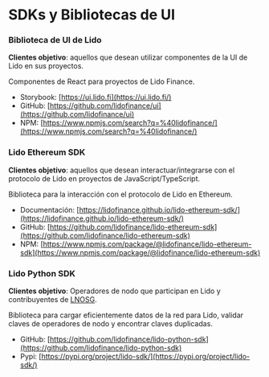 # SDKs y Bibliotecas de UI

### Biblioteca de UI de Lido

**Clientes objetivo**: aquellos que desean utilizar componentes de la UI de Lido en sus proyectos.

Componentes de React para proyectos de Lido Finance.

- Storybook: [https://ui.lido.fi](https://ui.lido.fi/)
- GitHub: [https://github.com/lidofinance/ui](https://github.com/lidofinance/ui)
- NPM: [https://www.npmjs.com/search?q=%40lidofinance/](https://www.npmjs.com/search?q=%40lidofinance/)

### Lido Ethereum SDK

**Clientes objetivo**: aquellos que desean interactuar/integrarse con el protocolo de Lido en proyectos de JavaScript/TypeScript.

Biblioteca para la interacción con el protocolo de Lido en Ethereum.

- Documentación: [https://lidofinance.github.io/lido-ethereum-sdk/](https://lidofinance.github.io/lido-ethereum-sdk/)
- GitHub: [https://github.com/lidofinance/lido-ethereum-sdk](https://github.com/lidofinance/lido-ethereum-sdk)
- NPM: [https://www.npmjs.com/package/@lidofinance/lido-ethereum-sdk](https://www.npmjs.com/package/@lidofinance/lido-ethereum-sdk)

### Lido Python SDK

**Clientes objetivo**: Operadores de nodo que participan en Lido y contribuyentes de [LNOSG](https://lido.fi/governance#lnosg).

Biblioteca para cargar eficientemente datos de la red para Lido, validar claves de operadores de nodo y encontrar claves duplicadas.

- GitHub: [https://github.com/lidofinance/lido-python-sdk](https://github.com/lidofinance/lido-python-sdk)
- Pypi: [https://pypi.org/project/lido-sdk/](https://pypi.org/project/lido-sdk/)
